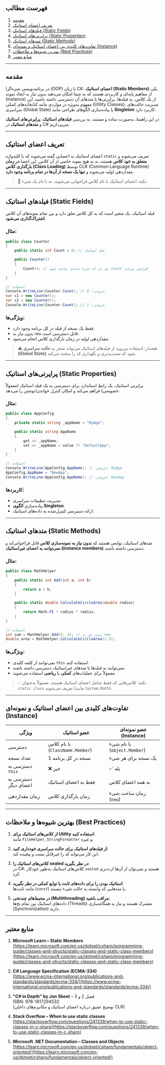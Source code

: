 ﻿

## فهرست مطالب

1. [مقدمه](#مقدمه)  
2. [تعریف اعضای استاتیک](#تعریف-اعضای-استاتیک)  
3. [فیلدهای استاتیک (Static Fields)](#فیلدهای-استاتیک-static-fields)  
4. [پراپرتی‌های استاتیک (Static Properties)](#پراپرتی‌های-استاتیک-static-properties)  
5. [متدهای استاتیک (Static Methods)](#متدهای-استاتیک-static-methods)  
6. [تفاوت‌های کلیدی بین اعضای استاتیک و نمونه‌ای (Instance)](#تفاوت‌های-کلیدی-بین-اعضای-استاتیک-و-نمونه‌ای-instance)  
7. [بهترین شیوه‌ها و ملاحظات (Best Practices)](#بهترین-شیوه‌ها-و-ملاحظات-best-practices)  
8. [منابع معتبر](#منابع-معتبر)

---

## مقدمه

در برنامه‌نویسی شیء‌گرا (OOP) با زبان C#، **اعضای استاتیک (Static Members)** یکی از مفاهیم پایه‌ای و کاربردی هستند که به شما امکان می‌دهند بدون نیاز به ایجاد نمونه (instance) از یک کلاس، به فیلدها، پراپرتی‌ها یا متدهای آن دسترسی داشته باشید. این مفهوم به‌ویژه در مواردی مانند کتابخانه‌های کمکی (Utility Classes)، مدیریت حالت‌های سراسری (Global State) یا پیاده‌سازی الگوهای طراحی مانند **Singleton** کاربرد دارد.

در این راهنما، به‌صورت ساده و مستند، به بررسی **فیلدهای استاتیک**، **پراپرتی‌های استاتیک** و **متدهای استاتیک** در C# می‌پردازیم.

---

## تعریف اعضای استاتیک

اعضای استاتیک به اعضایی گفته می‌شوند که با کلیدواژه `static` تعریف می‌شوند و **متعلق به خود کلاس** هستند، نه به هیچ نمونه خاصی از آن کلاس. این اعضا **در زمان بارگذاری کلاس (Class Loading)** توسط CLR (Common Language Runtime) مقداردهی اولیه می‌شوند و **تنها یک نسخه از آن‌ها در تمام برنامه وجود دارد**.

> 🔹 نکته: اعضای استاتیک با نام کلاس فراخوانی می‌شوند، نه با نام یک شیء.

---

## فیلدهای استاتیک (Static Fields)

فیلد استاتیک، یک متغیر است که به کل کلاس تعلق دارد و بین تمام نمونه‌های آن کلاس **اشتراک‌گذاری می‌شود**.

### مثال:

```csharp
public class Counter
{
    public static int Count = 0; // فیلد استاتیک

    public Counter()
    {
        Count++; // هر بار که شیء جدیدی ساخته شود، Count افزایش می‌یابد
    }
}

// استفاده:
Console.WriteLine(Counter.Count); // خروجی: 0
var c1 = new Counter();
var c2 = new Counter();
Console.WriteLine(Counter.Count); // خروجی: 2
```

### ویژگی‌ها:
- فقط یک نسخه از فیلد در کل برنامه وجود دارد.
- بدون نیاز به `new` قابل دسترسی است.
- مقداردهی اولیه در زمان بارگذاری کلاس انجام می‌شود.

> ⚠️ هشدار: استفاده بی‌رویه از فیلدهای استاتیک می‌تواند منجر به **حالت سراسری (Global State)** شود که تست‌پذیری و نگهداری کد را سخت می‌کند.

---

## پراپرتی‌های استاتیک (Static Properties)

پراپرتی استاتیک، یک رابط استاندارد برای دسترسی به یک فیلد استاتیک (معمولاً خصوصی) فراهم می‌کند و امکان کنترل خواندن/نوشتن را می‌دهد.

### مثال:

```csharp
public class AppConfig
{
    private static string _appName = "MyApp";

    public static string AppName
    {
        get => _appName;
        set => _appName = value ?? "DefaultApp";
    }
}

// استفاده:
Console.WriteLine(AppConfig.AppName); // خروجی: MyApp
AppConfig.AppName = "NewApp";
Console.WriteLine(AppConfig.AppName); // خروجی: NewApp
```

### کاربردها:
- مدیریت تنظیمات سراسری.
- پیاده‌سازی **الگوی Singleton**.
- ارائه دسترسی کنترل‌شده به داده‌های استاتیک.

---

## متدهای استاتیک (Static Methods)

متدهای استاتیک، توابعی هستند که **بدون نیاز به نمونه‌سازی کلاس** قابل فراخوانی‌اند و **نمی‌توانند به اعضای غیراستاتیک (instance members)** دسترسی داشته باشند.

### مثال:

```csharp
public class MathHelper
{
    public static int Add(int a, int b)
    {
        return a + b;
    }

    public static double CalculateCircleArea(double radius)
    {
        return Math.PI * radius * radius;
    }
}

// استفاده:
int sum = MathHelper.Add(5, 3); // بدون نیاز به new
double area = MathHelper.CalculateCircleArea(2.5);
```

### ویژگی‌ها:
- نمی‌توانند از کلمه کلیدی `this` استفاده کنند.
- نمی‌توانند به فیلدها یا متدهای غیراستاتیک دسترسی داشته باشند.
- معمولاً برای عملیات‌های **کمکی** یا **ریاضی** استفاده می‌شوند.

> 💡 نکته: کلاس‌هایی که فقط شامل اعضای استاتیک هستند، معمولاً به‌عنوان `static class` تعریف می‌شوند (مانند `System.Math`).

---

## تفاوت‌های کلیدی بین اعضای استاتیک و نمونه‌ای (Instance)

| ویژگی | عضو استاتیک | عضو نمونه‌ای (Instance) |
|--------|--------------|--------------------------|
| دسترسی | با نام کلاس (`ClassName.Member`) | با نام شیء (`object.Member`) |
| تعداد نسخه | 1 نسخه در کل برنامه | یک نسخه برای هر شیء |
| دسترسی به `this` | ❌ خیر | ✅ بله |
| دسترسی به اعضای دیگر | فقط به اعضای استاتیک | به همه اعضای کلاس |
| زمان مقداردهی | زمان بارگذاری کلاس | زمان ساخت شیء (`new`) |

---

## بهترین شیوه‌ها و ملاحظات (Best Practices)

1. **از کلاس‌های استاتیک برای Utility استفاده کنید**:  
   مانند `FileHelper`, `StringFormatter` و غیره.

2. **از فیلدهای استاتیک برای حالت سراسری خودداری کنید**:  
   این کار می‌تواند کد را غیرقابل تست و پیچیده کند.

3. **کلاس‌های استاتیک را sealed در نظر بگیرید**:  
   در C#، کلاس‌های استاتیک به‌طور خودکار `sealed` هستند و نمی‌توان از آن‌ها ارث‌بری کرد.

4. **استاتیک بودن را برای داده‌های ثابت یا توابع کمکی در نظر بگیرید**:  
   مانند ثابت‌ها (`const`) یا متدهایی که وابسته به حالت شیء نیستند.

5. **در محیط‌های چندنخی (Multithreading) مراقب باشید**:  
   داده‌های استاتیک بین تمام نخ‌ها (Threads) مشترک هستند و نیاز به همگام‌سازی (Synchronization) دارند.

---

## منابع معتبر

1. **Microsoft Learn – Static Members**  
   [https://learn.microsoft.com/en-us/dotnet/csharp/programming-guide/classes-and-structs/static-classes-and-static-class-members](https://learn.microsoft.com/en-us/dotnet/csharp/programming-guide/classes-and-structs/static-classes-and-static-class-members)

2. **C# Language Specification (ECMA-334)**  
   [https://www.ecma-international.org/publications-and-standards/standards/ecma-334/](https://www.ecma-international.org/publications-and-standards/standards/ecma-334/)

3. **"C# in Depth" by Jon Skeet** – فصل 2 و 3  
   ISBN: 978-1617294532  
   (توضیح عمیق درباره اعضای استاتیک و مکانیزم‌های داخلی CLR)

4. **Stack Overflow – When to use static classes**  
   [https://stackoverflow.com/questions/241339/when-to-use-static-classes-in-c-sharp](https://stackoverflow.com/questions/241339/when-to-use-static-classes-in-c-sharp)

5. **Microsoft .NET Documentation – Classes and Objects**  
   [https://learn.microsoft.com/en-us/dotnet/csharp/fundamentals/object-oriented/](https://learn.microsoft.com/en-us/dotnet/csharp/fundamentals/object-oriented/)

